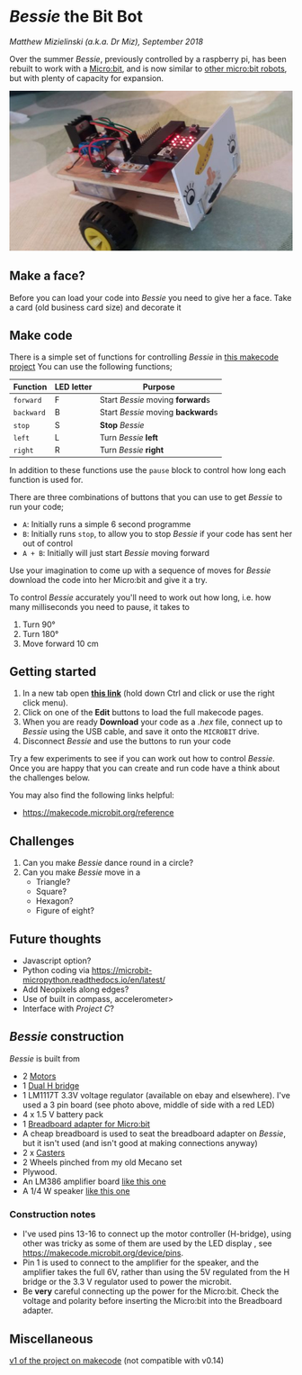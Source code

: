 
# *Bessie* the Bit Bot
*Matthew Mizielinski (a.k.a. Dr Miz), September 2018*

Over the summer *Bessie*, previously controlled by a raspberry pi, has been rebuilt to work with a [Micro:bit](https://microbit.org), and is now similar to [other micro:bit robots](https://coolcomponents.co.uk/products/move-mini-buggy-kit-excluding-microbit), but with plenty of capacity for expansion.


![alt text](images/bessie.jpg "Bessie the Bit Bot")

## Make a face?

Before you can load your code into *Bessie* you need to give her a face. Take a card (old business card size) and decorate it

## Make code
There is a simple set of functions for controlling *Bessie* in [this makecode project](https://makecode.microbit.org/_Rqtes73Du51s) 
You can use the following functions;

| Function   | LED letter | Purpose                             |
| ---        | ---        | ---                                 |
| `forward`  | F          | Start *Bessie* moving **forward**s  |
| `backward` | B          | Start *Bessie* moving **backward**s |
| `stop`     | S          | **Stop** *Bessie*                   |
| `left`     | L          | Turn *Bessie* **left**              |
| `right`    | R          | Turn *Bessie* **right**             |

In addition to these functions use the `pause` block to control how long each function is used for.

There are three combinations of buttons that you can use to get *Bessie* to run your code;
 * `A`: Initially runs a simple 6 second programme
 * `B`: Initially runs `stop`, to allow you to stop *Bessie* if your code has sent her out of control
 * `A + B`: Initially will just start *Bessie* moving forward
 
Use your imagination to come up with a sequence of moves for *Bessie* download the code into her Micro:bit and give it a try.

To control *Bessie* accurately you'll need to work out how long, i.e. how many milliseconds you need to pause, it takes to 

1. Turn 90&deg; 
2. Turn 180&deg; 
3. Move forward 10 cm
 
## Getting started


[//]: # "1. In a new tab open **[this link](https://makecode.microbit.org/_Rqtes73Du51s)** (hold down Ctrl and click or use the right click menu)."
 1. In a new tab open **[this link](https://makecode.microbit.org/_fPoHmU2CehAL)** (hold down Ctrl and click or use the right click menu).
 2. Click on one of the **Edit** buttons to load the full makecode pages.
 3. When you are ready **Download** your code as a *.hex* file, connect up to *Bessie* using the USB cable, and save it onto the `MICROBIT` drive.
 4. Disconnect *Bessie* and use the buttons to run your code
 
Try a few experiments to see if you can work out how to control *Bessie*. Once you are happy that you can create and run code have a think about the challenges below.

You may also find the following links helpful:
 * https://makecode.microbit.org/reference

## Challenges

1. Can you make *Bessie* dance round in a circle?
2. Can you make *Bessie* move in a
    * Triangle?
    * Square?
    * Hexagon?
    * Figure of eight?


## Future thoughts

 * Javascript option?
 * Python coding via https://microbit-micropython.readthedocs.io/en/latest/
 * Add Neopixels along edges?
 * Use of built in compass, accelerometer>
 * Interface with *Project C*?
 

## *Bessie* construction

*Bessie* is built from 
 * 2 [Motors](https://shop.4tronix.co.uk/collections/motors/products/n20-micro-metal-geared-motor-6v-various-speeds?variant=34222701121)
 * 1 [Dual H bridge](https://www.umtmedia.com/products/dual-h-bridge-l298n-stepper-motor-driver-controller-board-module-arduino-pi?variant=51500869844)
 * 1  LM1117T 3.3V voltage regulator (available on ebay and elsewhere). I've used a 3 pin board (see photo above, middle of side with a red LED)
 * 4 x 1.5 V battery pack 
 * 1 [Breadboard adapter for Micro:bit](https://coolcomponents.co.uk/collections/micro-bit/products/bbc-micro-bit-breadboard-adapter)
 * A cheap breadboard is used to seat the breadboard adapter on *Bessie*, but it isn't used (and isn't good at making connections anyway)
 * 2 x [Casters](https://shop.4tronix.co.uk/collections/motors/products/pololu-plastic-ball-caster-1-2)
 * 2 Wheels pinched from my old Mecano set
 * Plywood.
 * An LM386 amplifier board [like this one](https://www.ebay.co.uk/itm/LM386-DC-5V-12V-Mini-Micro-Audio-Amplifier-Module-Board-Mono-AMP-Module-OE/263759625537)
 * A 1/4 W speaker [like this one](https://www.ebay.co.uk/itm/Small-Green-Loud-Speaker-0-25W-8Ohm-40mm-Dia-x-10mm-thick/221942818222)
 
### Construction notes
  * I've used pins 13-16 to connect up the motor controller (H-bridge), using other was tricky as some of them are used by the LED display , see  https://makecode.microbit.org/device/pins.
  * Pin 1 is used to connect to the amplifier for the speaker, and the amplifier takes the full 6V, rather than using the 5V regulated from the H bridge or the 3.3 V regulator used to power the microbit.
  * Be **very** careful connecting up the power for the Micro:bit. Check the voltage and polarity before inserting the Micro:bit into the Breadboard adapter.
  
## Miscellaneous

[v1 of the project on makecode](https://makecode.microbit.org/_cH6LK00xp0cD) (not compatible with v0.14) 

